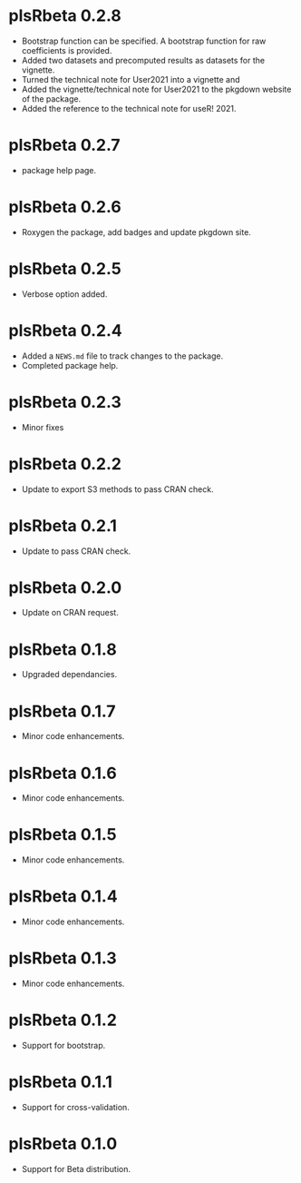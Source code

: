 # plsRbeta 0.2.8

* Bootstrap function can be specified. A bootstrap function for raw coefficients is provided.
* Added two datasets and precomputed results as datasets for the vignette.
* Turned the technical note for User2021 into a vignette and 
* Added the vignette/technical note for User2021 to the pkgdown website of the package.
* Added the reference to the technical note for useR! 2021.

# plsRbeta 0.2.7

* package help page.

# plsRbeta 0.2.6

* Roxygen the package, add badges and update pkgdown site.

# plsRbeta 0.2.5

* Verbose option added.

# plsRbeta 0.2.4

* Added a `NEWS.md` file to track changes to the package.
* Completed package help.

# plsRbeta 0.2.3

* Minor fixes

# plsRbeta 0.2.2

* Update to export S3 methods to pass CRAN check.

# plsRbeta 0.2.1

* Update to pass CRAN check.

# plsRbeta 0.2.0

* Update on CRAN request.

# plsRbeta 0.1.8

* Upgraded dependancies.

# plsRbeta 0.1.7

* Minor code enhancements.

# plsRbeta 0.1.6

* Minor code enhancements.

# plsRbeta 0.1.5

* Minor code enhancements.

# plsRbeta 0.1.4

* Minor code enhancements.

# plsRbeta 0.1.3

* Minor code enhancements.

# plsRbeta 0.1.2

* Support for bootstrap.

# plsRbeta 0.1.1

* Support for cross-validation.

# plsRbeta 0.1.0

* Support for Beta distribution.
